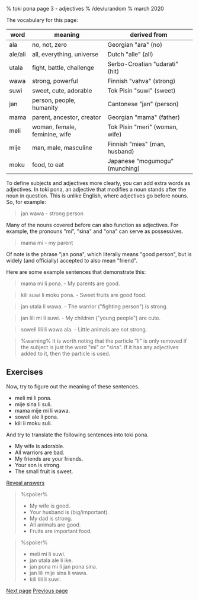 % toki pona page 3 - adjectives
% /dev/urandom
% march 2020

The vocabulary for this page:

| word    | meaning                         | derived from                  |
|---------|---------------------------------|-------------------------------|
| ala     | no, not, zero                   | Georgian "ara" (no)           |
| ale/ali | all, everything, universe       | Dutch "alle" (all)            |
| utala   | fight, battle, challenge        | Serbo-Croatian "udarati" (hit)|
| wawa    | strong, powerful                | Finnish "vahva" (strong)      |
| suwi    | sweet, cute, adorable           | Tok Pisin "suwi" (sweet)      |
| jan     | person, people, humanity        | Cantonese "jan" (person)      |
| mama    | parent, ancestor, creator       | Georgian "mama" (father)      |
| meli    | woman, female, feminine, wife   | Tok Pisin "meri" (woman, wife)|
| mije    | man, male, masculine            | Finnish "mies" (man, husband) |
| moku    | food, to eat                    | Japanese "mogumogu" (munching)|

To define subjects and adjectives more clearly, you can add extra words as
adjectives. In toki pona, an adjective that modifies a noun stands after the
noun in question. This is unlike English, where adjectives go before nouns. So,
for example:

> jan wawa - strong person

Many of the nouns covered before can also function as adjectives. For example,
the pronouns "mi", "sina" and "ona" can serve as possessives.

> mama mi - my parent

Of note is the phrase "jan pona", which literally means "good person", but is
widely (and officially) accepted to also mean "friend".

Here are some example sentences that demonstrate this:

> mama mi li pona. - My parents are good.

> kili suwi li moku pona. - Sweet fruits are good food.

> jan utala li wawa. - The warrior ("fighting person") is strong.

> jan lili mi li suwi. - My children ("young people") are cute.

> soweli lili li wawa ala. - Little animals are not strong.

> %warning%
> It is worth noting that the particle "li" is only removed if the subject is
> just the word "mi" or "sina". If it has any adjectives added to it, then the
> particle is used.

## Exercises

Now, try to figure out the meaning of these sentences.

* meli mi li pona.
* mije sina li suli.
* mama mije mi li wawa.
* soweli ale li pona.
* kili li moku suli.

And try to translate the following sentences into toki pona.

* My wife is adorable.
* All warriors are bad.
* My friends are your friends.
* Your son is strong.
* The small fruit is sweet.

<a name="answers" href="#answers" onclick="revealSpoilers();">Reveal answers</a>

> %spoiler%
> * My wife is good.
> * Your husband is (big/important).
> * My dad is strong.
> * All animals are good.
> * Fruits are important food.

> %spoiler%
> * meli mi li suwi.
> * jan utala ale li ike.
> * jan pona mi li jan pona sina.
> * jan lili mije sina li wawa.
> * kili lili li suwi.

[Next page](4.html) [Previous page](2.html)

